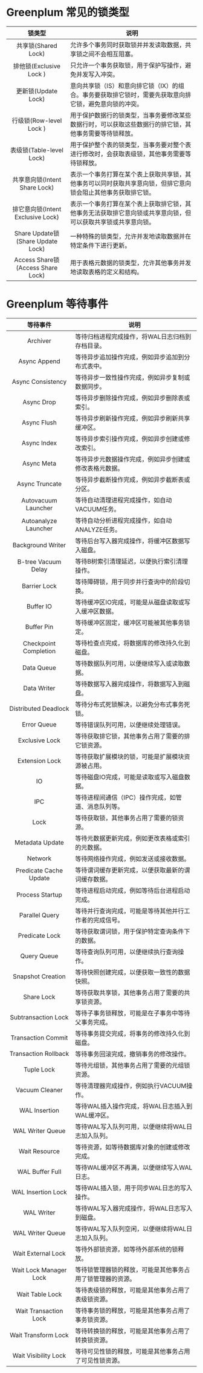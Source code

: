 # Greenplum 常见的锁类型
| 锁类型 | 说明 | 
|:--------:|----|
| 共享锁(Shared Lock) | 允许多个事务同时获取锁并并发读取数据，共享锁之间不会相互阻塞。|
| 排他锁(Exclusive Lock	) | 只允许一个事务获取锁，用于保护写操作，避免并发写入冲突。|
| 更新锁(Update Lock) | 意向共享锁（IS）和意向排它锁（IX）的组合。事务要获取排它锁时，需要先获取意向排它锁，避免意向锁的冲突。|
| 行级锁(Row-level Lock	) | 用于保护数据行的锁类型，当事务要修改某些数据行时，可以获取这些数据行的排它锁，其他事务需要等待锁释放。|
| 表级锁(Table-level Lock) | 用于保护整个表的锁类型，当事务要对整个表进行修改时，会获取表级锁，其他事务需要等待锁释放。|
| 共享意向锁(Intent Share Lock) | 表示一个事务打算在某个表上获取共享锁，其他事务可以同时获取共享意向锁，但排它意向锁会阻止其他事务获取排它锁。|
| 排它意向锁(Intent Exclusive Lock) | 表示一个事务打算在某个表上获取排它锁，其他事务无法获取排它意向锁或共享意向锁，但可以获取共享锁或共享意向锁。|
| Share Update锁(Share Update Lock) | 一种特殊的锁类型，允许并发地读取数据并在特定条件下进行更新。|
| Access Share锁(Access Share Lock) |	用于表格元数据的锁类型，允许其他事务并发地读取表格的定义和结构。|


# Greenplum 等待事件
| 等待事件 | 说明 |
|:----:|----|
| Archiver | 等待归档进程完成操作，将WAL日志归档到存档目录。 |
| Async Append | 等待异步追加操作完成，例如异步追加到分布式表中。 |
| Async Consistency | 等待异步一致性操作完成，例如异步复制或数据同步。 |
| Async Drop | 等待异步删除操作完成，例如异步删除表或索引。|
| Async Flush | 等待异步刷新操作完成，例如异步刷新共享缓冲区。|
| Async Index | 等待异步索引操作完成，例如异步创建或修改索引。|
| Async Meta | 等待异步元数据操作完成，例如异步创建或修改表格元数据。|
| Async Truncate | 等待异步截断操作完成，例如异步截断表或分区。|
| Autovacuum Launcher | 等待自动清理进程完成操作，如自动VACUUM任务。|
| Autoanalyze Launcher | 等待自动分析进程完成操作，如自动ANALYZE任务。|
| Background Writer | 等待后台写入器完成操作，将缓冲区数据写入磁盘。|
| B-tree Vacuum Delay | 等待B树索引清理延迟，以便执行索引清理操作。|
| Barrier Lock | 等待障碍锁，用于同步并行查询中的阶段切换。|
| Buffer IO | 等待缓冲区IO完成，可能是从磁盘读取或写入缓冲区数据。|
| Buffer Pin | 等待缓冲区固定，缓冲区可能被其他事务锁定。|
| Checkpoint Completion | 等待检查点完成，将数据库的修改持久化到磁盘。|
| Data Queue | 等待数据队列可用，以便继续写入或读取数据。|
| Data Writer | 等待数据写入器完成操作，将数据写入到磁盘。|
| Distributed Deadlock | 等待分布式死锁解决，以避免分布式事务死锁。|
| Error Queue | 等待错误队列可用，以便继续处理错误。|
| Exclusive Lock | 等待获取排它锁，其他事务占用了需要的排它锁资源。|
| Extension Lock | 等待获取扩展模块的锁，可能是扩展模块资源被占用。|
| IO | 等待磁盘IO完成，可能是读取或写入磁盘数据。|
| IPC | 等待进程间通信（IPC）操作完成，如管道、消息队列等。|
| Lock | 等待获取锁，其他事务占用了需要的锁资源。|
| Metadata Update | 等待元数据更新完成，例如更改表格或索引的元数据。|
| Network | 等待网络操作完成，例如发送或接收数据。|
| Predicate Cache Update | 等待谓词缓存更新完成，以便获取最新的谓词缓存数据。|
| Process Startup | 等待进程启动完成，例如等待后台进程启动完成。|
| Parallel Query | 等待并行查询完成，可能是等待其他并行工作者的完成信号。|
| Predicate Lock | 等待获取谓词锁，用于保护特定查询条件下的数据。|
| Query Queue | 等待查询队列可用，以便继续执行查询操作。|
| Snapshot Creation | 等待快照创建完成，以便获取一致性的数据快照。|
| Share Lock | 等待获取共享锁，其他事务占用了需要的共享锁资源。|
| Subtransaction Lock | 等待子事务锁释放，可能是在子事务中等待父事务完成。|
| Transaction Commit | 等待事务提交完成，将事务的修改持久化到磁盘。|
| Transaction Rollback | 等待事务回滚完成，撤销事务的修改操作。|
| Tuple Lock | 等待元组锁，其他事务占用了需要的元组锁资源。|
| Vacuum Cleaner | 等待清理器完成操作，例如执行VACUUM操作。|
| WAL Insertion | 等待WAL插入操作完成，将WAL日志插入到WAL缓冲区。|
| WAL Writer Queue | 等待WAL写入队列可用，以便继续将WAL日志加入队列。|
| Wait Resource | 等待资源，如等待数据库对象的创建或修改完成。|
| WAL Buffer Full | 等待WAL缓冲区不再满，以便继续写入WAL日志。|
| WAL Insertion Lock | 等待WAL插入锁，用于同步WAL日志的写入操作。|
| WAL Writer | 等待WAL写入器完成操作，将WAL日志写入到磁盘。|
| WAL Writer Queue | 等待WAL写入队列空闲，以便继续将WAL日志加入队列。|
| Wait External Lock | 等待外部锁资源，如等待外部系统的锁释放。|
| Wait Lock Manager Lock | 等待锁管理器锁的释放，可能是其他事务占用了锁管理器的资源。|
| Wait Table Lock | 等待表级锁的释放，可能是其他事务占用了表级锁资源。|
| Wait Transaction Lock | 等待事务锁的释放，可能是其他事务占用了事务锁资源。|
| Wait Transform Lock | 等待转换锁的释放，可能是其他事务占用了转换锁资源。|
| Wait Visibility Lock | 等待可见性锁的释放，可能是其他事务占用了可见性锁资源。|






